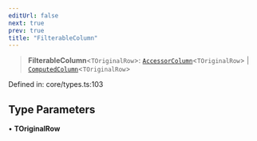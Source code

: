 ```yaml
---
editUrl: false
next: true
prev: true
title: "FilterableColumn"
---
```


> **FilterableColumn**\<`TOriginalRow`\>: [`AccessorColumn`](/api/interfaces/accessorcolumn/)\<`TOriginalRow`\> \| [`ComputedColumn`](/api/interfaces/computedcolumn/)\<`TOriginalRow`\>

Defined in: core/types.ts:103

## Type Parameters

• **TOriginalRow**
